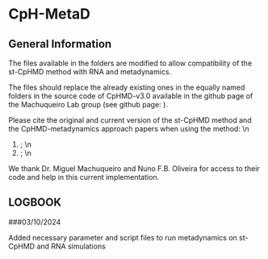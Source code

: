 # CpH-MetaD

## General Information

The files available in the folders are modified to allow compatibility of the st-CpHMD method with RNA and metadynamics.

The files should replace the already existing ones in the equally named folders in the source code of CpHMD-v3.0 available in the github page of the Machuqueiro Lab group (see github page: ).

Please cite the original and current version of the st-CpHMD method and the CpHMD-metadynamics approach papers when using the method: \n
1) ; \n
2) ; \n

We thank Dr. Miguel Machuqueiro and Nuno F.B. Oliveira for access to their code and help in this current implementation.

## LOGBOOK

###03/10/2024

  Added necessary parameter and script files to run metadynamics on st-CpHMD and RNA simulations
  
